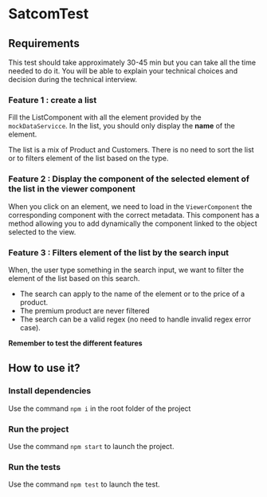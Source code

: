 # SatcomTest

## Requirements
This test should take approximately 30-45 min but you can take all the time needed to do it. 
You will be able to explain your technical choices and decision during the technical interview.

### Feature 1 : create a list
Fill the ListComponent with all the element provided by the `mockDataServicce`.
In the list, you should only display the **name** of the element.

The list is a mix of Product and Customers. There is no need to sort the list or to filters element of the list based on the type.

### Feature 2 : Display the component of the selected element of the list in the viewer component
When you click on an element, we need to load in the `ViewerComponent` the corresponding component with the correct metadata.
This component has a method allowing you to add dynamically the component linked to the object selected to the view.

### Feature 3 : Filters element of the list by the search input
When, the user type something in the search input, we want to filter the element of the list based on this search. 

- The search can apply to the name of the element or to the price of a product. 
- The premium product are never filtered
- The search can be a valid regex (no need to handle invalid regex error case).

**Remember to test the different features**

## How to use it?
### Install dependencies
Use the command `npm i` in the root folder of the project

### Run the project
Use the command `npm start` to launch the project.

### Run the tests
Use the command `npm test` to launch the test.
